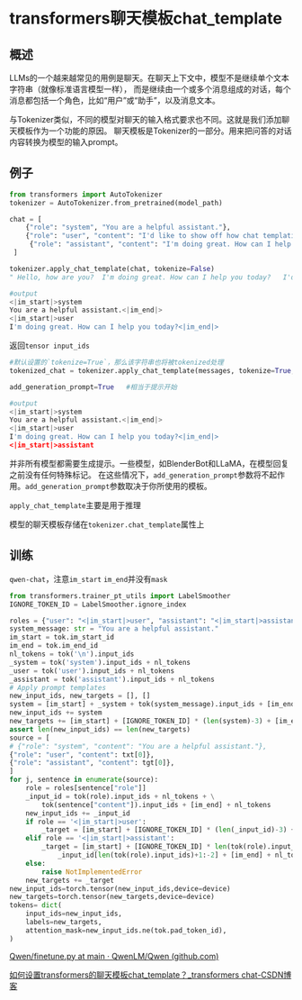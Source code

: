# transformers聊天模板chat_template

## 概述

LLMs的一个越来越常见的用例是聊天。在聊天上下文中，模型不是继续单个文本字符串（就像标准语言模型一样），
而是继续由一个或多个消息组成的对话，每个消息都包括一个角色，比如“用户”或“助手”，以及消息文本。

与Tokenizer类似，不同的模型对聊天的输入格式要求也不同。这就是我们添加聊天模板作为一个功能的原因。
聊天模板是Tokenizer的一部分。用来把问答的对话内容转换为模型的输入prompt。

## 例子

```python
from transformers import AutoTokenizer
tokenizer = AutoTokenizer.from_pretrained(model_path)

chat = [
    {"role": "system", "You are a helpful assistant."},
    {"role": "user", "content": "I'd like to show off how chat templating works!"},
     {"role": "assistant", "content": "I'm doing great. How can I help you today?"},
 ]

tokenizer.apply_chat_template(chat, tokenize=False)
" Hello, how are you?  I'm doing great. How can I help you today?   I'd like to show off how chat templating works!</s>"

#output
<|im_start|>system
You are a helpful assistant.<|im_end|>
<|im_start|>user
I'm doing great. How can I help you today?<|im_end|>


```



返回`tensor input_ids`

```python
#默认设置的`tokenize=True`，那么该字符串也将被tokenized处理
tokenized_chat = tokenizer.apply_chat_template(messages, tokenize=True, add_generation_prompt=False, return_tensors="pt")
```



```python
add_generation_prompt=True   #相当于提示开始

#output
<|im_start|>system
You are a helpful assistant.<|im_end|>
<|im_start|>user
I'm doing great. How can I help you today?<|im_end|>
<|im_start|>assistant
```

并非所有模型都需要生成提示。一些模型，如BlenderBot和LLaMA，在模型回复之前没有任何特殊标记。
在这些情况下，`add_generation_prompt`参数将不起作用。`add_generation_prompt`参数取决于你所使用的模板。



`apply_chat_template`主要是用于推理



模型的聊天模板存储在`tokenizer.chat_template`属性上



## 训练

`qwen-chat`，注意`im_start`  `im_end`并没有`mask`

```python
from transformers.trainer_pt_utils import LabelSmoother
IGNORE_TOKEN_ID = LabelSmoother.ignore_index

roles = {"user": "<|im_start|>user", "assistant": "<|im_start|>assistant"}
system_message: str = "You are a helpful assistant."
im_start = tok.im_start_id
im_end = tok.im_end_id
nl_tokens = tok('\n').input_ids
_system = tok('system').input_ids + nl_tokens
_user = tok('user').input_ids + nl_tokens
_assistant = tok('assistant').input_ids + nl_tokens
# Apply prompt templates
new_input_ids, new_targets = [], []
system = [im_start] + _system + tok(system_message).input_ids + [im_end] + nl_tokens  #<|im_start|>system\nYou are a helpful assistant.<|im_end|>\n
new_input_ids += system
new_targets += [im_start] + [IGNORE_TOKEN_ID] * (len(system)-3) + [im_end] + nl_tokens  #对应的token targets
assert len(new_input_ids) == len(new_targets)
source = [
# {"role": "system", "content": "You are a helpful assistant."},
{"role": "user", "content": txt[0]},
{"role": "assistant", "content": tgt[0]},
]
for j, sentence in enumerate(source):
    role = roles[sentence["role"]]
    _input_id = tok(role).input_ids + nl_tokens + \
        tok(sentence["content"]).input_ids + [im_end] + nl_tokens
    new_input_ids += _input_id
    if role == '<|im_start|>user':
        _target = [im_start] + [IGNORE_TOKEN_ID] * (len(_input_id)-3) + [im_end] + nl_tokens
    elif role == '<|im_start|>assistant':
        _target = [im_start] + [IGNORE_TOKEN_ID] * len(tok(role).input_ids) + \
            _input_id[len(tok(role).input_ids)+1:-2] + [im_end] + nl_tokens
    else:
        raise NotImplementedError
    new_targets += _target
new_input_ids=torch.tensor(new_input_ids,device=device)
new_targets=torch.tensor(new_targets,device=device)
tokens= dict(
    input_ids=new_input_ids,
    labels=new_targets,
    attention_mask=new_input_ids.ne(tok.pad_token_id),
)
```

[Qwen/finetune.py at main · QwenLM/Qwen (github.com)](https://github.com/QwenLM/Qwen/blob/main/finetune.py#L125)



[如何设置transformers的聊天模板chat_template？_transformers chat-CSDN博客](https://blog.csdn.net/mingzai624/article/details/135952802)

